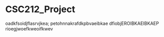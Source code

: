 # CSC212_Project
oadkfsoidjflasrvjkea;
petohnnakrafdkpbvaeibkae
dfiobjEROIBKAEIBKAEP
rioegjwoefkweoifkwev
